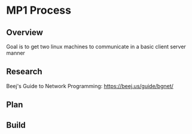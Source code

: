 # MP1 Process

## Overview

Goal is to get two linux machines to communicate in a basic client server manner


## Research

Beej's Guide to Network Programming: https://beej.us/guide/bgnet/


## Plan

## Build



